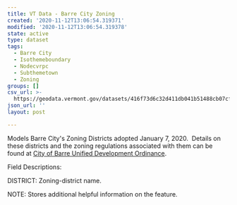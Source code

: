 ```yaml
---
title: VT Data - Barre City Zoning
created: '2020-11-12T13:06:54.319371'
modified: '2020-11-12T13:06:54.319378'
state: active
type: dataset
tags:
  - Barre City
  - Isothemeboundary
  - Nodecvrpc
  - Subthemetown
  - Zoning
groups: []
csv_url: >-
  https://geodata.vermont.gov/datasets/416f73d6c32d411db041b51488cb07cf_0.csv?outSR=%7B%22latestWkid%22%3A3857%2C%22wkid%22%3A102100%7D
json_url: ''
layout: post

---
```

<div style='text-align:Left;'><p>Models Barre City's Zoning Districts adopted January 7, 2020.  Details on these districts and the zoning regulations associated with them can be found at <a href='https://www.barrecity.org/client_media/files/PPA/Barre%20City%20FINAL%20UDO%20Regulations%20(eff%202019-07-16)%20REV%202%20eff%202020-01-07.pdf' rel='nofollow ugc' target='_blank'>City of Barre Unified Development Ordinance</a>.</p><p>Field Descriptions:<br /></p><p><span>     DISTRICT: Zoning-district name.</span></p><p><span>     NOTE: Stores additional helpful information on the feature.</span></p><p><span></span></p></div>
